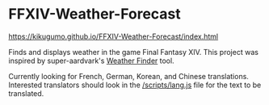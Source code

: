 # FFXIV-Weather-Forecast

https://kikugumo.github.io/FFXIV-Weather-Forecast/index.html


Finds and displays weather in the game Final Fantasy XIV. This project was inspired by super-aardvark's [Weather Finder](https://super-aardvark.github.io/weather/) tool.

Currently looking for French, German, Korean, and Chinese translations. Interested translators should look in the [/scripts/lang.js](https://github.com/Kikugumo/FFXIV-Weather-Forecast/blob/master/scripts/lang.js) file for the text to be translated.
